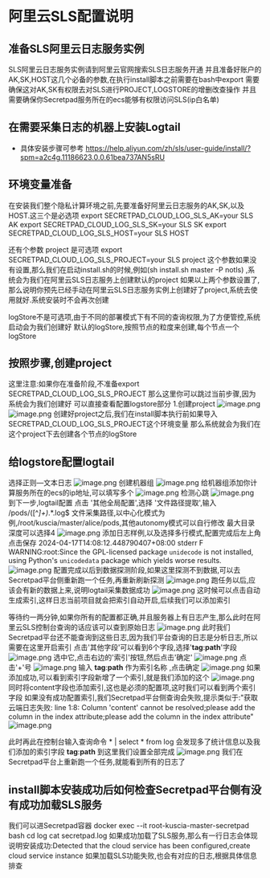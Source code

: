 # 阿里云SLS配置说明

## 准备SLS阿里云日志服务实例

SLS阿里云日志服务实例请到阿里云官网搜索SLS日志服务开通
并且准备好账户的AK,SK,HOST这几个必备的参数,在执行install脚本之前需要在bash中export
需要确保这对AK,SK有权限去对SLS进行PROJECT,LOGSTORE的增删改查操作
并且需要确保你Secretpad服务所在的ecs能够有权限访问SLS(ip白名单)

## 在需要采集日志的机器上安装Logtail

* 具体安装步骤可参考 https://help.aliyun.com/zh/sls/user-guide/install/?spm=a2c4g.11186623.0.0.61bea737AN5sRU

## 环境变量准备

在安装我们整个隐私计算环境之前,先要准备好阿里云日志服务的AK,SK,以及HOST.这三个是必选项
export SECRETPAD_CLOUD_LOG_SLS_AK=your SLS AK
export SECRETPAD_CLOUD_LOG_SLS_SK=your SLS SK
export SECRETPAD_CLOUD_LOG_SLS_HOST=your SLS HOST

还有个参数 project 是可选项
export SECRETPAD_CLOUD_LOG_SLS_PROJECT=your SLS project
这个参数如果没有设置,那么我们在启动install.sh的时候,例如(sh install.sh master -P notls)
,系统会为我们在阿里云SLS日志服务上创建默认的project
如果以上两个参数设置了,那么说明你预先已经手动在阿里云SLS日志服务实例上创建好了project,系统去使用就好.系统安装时不会再次创建

logStore不是可选项,由于不同的部署模式下有不同的查询权限,为了方便管控,系统启动会为我们创建好
默认的logStore,按照节点的粒度来创建,每个节点一个logStore

## 按照步骤,创建project

这里注意:如果你在准备阶段,不准备export SECRETPAD_CLOUD_LOG_SLS_PROJECT
那么这里你可以跳过当前步骤,因为系统会为我们创建好
可以直接查看配置logstore部分
1.创建project
![image.png](../imgs/sls/create_project.png)
![image.png](../imgs/sls/create_project1.png)
创建好project之后,我们在install脚本执行前如果导入SECRETPAD_CLOUD_LOG_SLS_PROJECT这个环境变量
那么系统就会为我们在这个project下去创建各个节点的logStore

## 给logstore配置logtail

选择正则—文本日志
![image.png](../imgs/sls/logstore0.png)
创建机器组
![image.png](../imgs/sls/create_machines.png)
给机器组添加你计算服务所在的ecs的ip地址,可以填写多个
![image.png](../imgs/sls/add_ips.png)
检测心跳
![image.png](../imgs/sls/heart_beat.png)
到下一步,logtail配置
点击 '其他全局配置',选择 '文件路径提取',输入 /pods\/([^_]+)_.*\.log$
文件采集路径,以中心化模式为例,/root/kuscia/master/alice/pods,其他autonomy模式可以自行修改
最大目录深度可以选择4
![image.png](../imgs/sls/logtail_config1.png)
添加日志样例,以及选择多行模式,配置完成后左上角点击保存
2024-04-17T14:08:12.448790407+08:00 stderr F WARNING:root:Since the GPL-licensed package `unidecode` is not installed,
using Python's `unicodedata` package which yields worse results.
![image.png](../imgs/sls/add_log_example.png)
配置完成以后到数据探测阶段,如果这里探测不到数据,可以去Secretpad平台侧重新跑一个任务,再重新刷新探测
![image.png](../imgs/sls/data_detect.png)
跑任务以后,应该会有新的数据上来,说明logtail采集数据成功
![image.png](../imgs/sls/data_detect1.png)
这时候可以点击自动生成索引,这样日志当前项目就会把索引自动开启,后续我们可以添加索引

等待约一两分钟,如果你所有的配置都正确,并且服务器上有日志产生,那么此时在阿里云SLS控制台查询的话应该可以查到原始日志
![image.png](../imgs/sls/origin_log.png)
此时我们Secretpad平台还不能查询到这些日志,因为我们平台查询的日志是分析日志,所以需要在这里开启索引
点击'其他字段'可以看到6个字段,选择'__tag__:__path__'字段
![image.png](../imgs/sls/add_index_tag_path.png)
选中它,点击右边的'索引'按钮,然后点击'确定'
![image.png](../imgs/sls/create_tag_path_index.png)
点击'+'号
![image.png](../imgs/sls/create_tag_path_index1.png)
输入 __tag__:__path__  作为索引名称 ,点击确定
![image.png](../imgs/sls/create_tag_path_index2.png)
如果添加成功,可以看到索引字段新增了一个索引,就是我们添加的这个
![image.png](../imgs/sls/create_tag_path_index3.png)
同时将content字段也添加索引,这也是必须的配置项,这时我们可以看到两个索引字段
如果没有成功配置索引,我们Secretpad平台侧查询会失败,提示类似于:"获取云端日志失败: line 1:8: Column 'content' cannot be
resolved;please add the column in the index attribute;please add the column in the index attribute"
![image.png](../imgs/sls/create_content_index.png)

此时再此在控制台输入查询命令 * | select * from log
会发现多了统计信息以及我们添加的索引字段 __tag__:__path__
到这里我们设置全部完成
![image.png](../imgs/sls/create_tag_path_index4.png)
我们在Secretpad平台上重新跑一个任务,就能看到所有的日志了

## install脚本安装成功后如何检查Secretpad平台侧有没有成功加载SLS服务

我们可以进Secretpad容器
docker exec --it root-kuscia-master-secretpad bash
cd log
cat secretpad.log
如果成功加载了SLS服务,那么有一行日志会体现说明安装成功:Detected that the cloud service has been configured,create cloud
service instance
如果加载SLS功能失败,也会有对应的日志,根据具体信息排查
